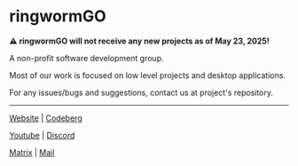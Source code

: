 # ringwormGO

**:warning: ringwormGO will not receive any new projects as of May 23, 2025!**

A non-profit software development group.

Most of our work is focused on low level projects and desktop applications.

For any issues/bugs and suggestions, contact us at project's repository.

<hr>

[Website](https://ringwormgo-organization.github.io/) | [Codeberg](https://codeberg.org/ringwormGO)

[Youtube](https://www.youtube.com/channel/UC87hNTN-6ahkRfHPs0iVfTg/featured) | [Discord](https://discord.gg/zyzbdrDRQF)

[Matrix](https://matrix.to/#/#ringwormgo:matrix.org) | [Mail](mailto:ringwormgo@gmail.com)
